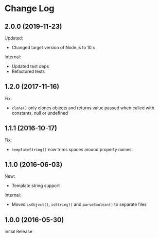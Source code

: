 # Change Log

## 2.0.0 (2019-11-23)

Updated:

* Changed target version of Node.js to 10.x

Internal:

* Updated test deps
* Refactored tests

## 1.2.0 (2017-11-16)

Fix:

* `clone()` only clones objects and returns value passed when called with constants,
null or undefined


## 1.1.1 (2016-10-17)

Fix:

* `templateString()` now trims spaces around property names.


## 1.1.0 (2016-06-03)

New:

* Template string support

Internal:

* Moved `isObject()`, `isString()` and `parseBoolean()` to separate files

## 1.0.0 (2016-05-30)

Initial Release
